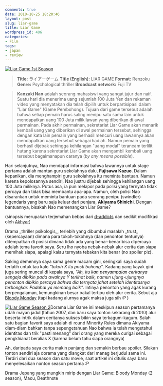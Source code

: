 ```yaml
---
comments: true
date: 2010-10-25 18:20:46
layout: post
slug: liar-game
title: Liar Game
wordpress_id: 406
categories:
- Film
tags:
- japan
- review
---
```


[![Liar Game 1st Season](http://i866.photobucket.com/albums/ab222/akhyrul/liar-game.jpg)](http://wiki.d-addicts.com/static/images/5/52/Liar_Game.jpg)





> **Title:** ライアーゲーム
**Title (English):** LIAR GAME
**Format:** Renzoku
**Genre:** Psychological thriller
**Broadcast network:** Fuji TV


<!-- more -->

> **Kanzaki Nao** adalah seorang mahasiswi yang sangat jujur dan naif. Suatu hari dia menerima uang sejumlah 100 Juta Yen dan rekaman video yang menyatakan dia telah dipilih untuk berpartisipasi dalam "Liar Game" (Game Pembohong). Tujuan dari game tersebut adalah bahwa setiap pemain harus saling menipu satu sama lain untuk mendapatkan uang 100 Juta milik lawan yang diberikan di awal permainan. Pada akhir permainan, sekretariat Liar Game akan menarik kembali uang yang diberikan di awal permainan tersebut, sehingga dengan kata lain pemain yang berhasil mencuri uang lawannya akan mendapatkan uang tersebut sebagai hadiah. Namun pemain yang berhasil dijebak sehingga kehilangan "uang modal" terancam terlilit hutang karena sekretariat Liar Game akan mengambil kembali uang tersebut bagaimanapun caranya (_by any means possible_).

Hari selanjutnya, Nao mendapat informasi bahwa lawannya untuk stage pertama adalah mantan guru sekolahnya dulu, **Fujisawa Kazuo**. Dalam kepanikan, dia menghampiri guru sekolahnya itu meminta bantuan. Namun karena kepolosannya sendiri, Nao justru dijebak sehingga kehilangan uang 100 Juta miliknya. Putus asa, ia pun melapor pada polisi yang ternyata tidak percaya dan tidak bisa membantu apa-apa. Namun, oleh polisi Nao disarankan untuk meminta bantuan pada seorang penipu (swindler) legendaris yang baru saja keluar dari penjara, **Akiyama Shinichi**. Dengan bantuannya, bisakah Nao memenangkan Liar Game?

(sinopsis merupakan terjemahan bebas dari [d-addicts](http://wiki.d-addicts.com/LIAR_GAME) dan sedikit modifikasi oleh [Akhyar](http://akhyar.web.id/2010/10/25/liar-game))


<!-- more -->Drama _thriller psikologis_, terlebih yang dibumbui masalah _trust_ (kepercayaan) dimana para tokoh-tokohnya (dan penonton tentunya) ditempatkan di posisi dimana tidak ada yang benar-benar bisa dipercaya adalah tema favorit saya. Seru lho nyoba nebak-nebak alur cerita dan siapa memihak siapa, apalagi kalau ternyata tebakan kita benar (no spoiler plz).

Saking demennya saya sama genre macam gini, seringkali saya sudah terlatih untuk tau kalo _"tokoh X itu pasti bohong"_. Kadang yang kayak gini juga sering muncul di kepala saya, _"Ah, itu kan penyampaian ceritanya sengaja dibikin pada awalnya Y terlihat baik, namun ujung-ujungnya penonton dibikin percaya bahwa dia ternyata jahat setelah identitasnya terbongkar. Padahal ya memang baik"_. Intinya penonton yang agak kurang berpengalaman, kemungkinan besar bakal tertipu oleh alur cerita. Sebut aja [Bloody Monday](http://akhyar.web.id/2010/01/14/review-bloody-monday-buraddi-mandei/) (tapi kadang alurnya agak maksa juga sih :P )

[![Liar Game Season 2](http://i866.photobucket.com/albums/ab222/akhyrul/liar-game-season-2.jpg)](http://wiki.d-addicts.com/static/images/0/04/LiarGame2-banner.jpg)Dorama Liar Game ini meskipun season pertamanya udah mayan jadul (tahun 2007, dan baru saya tonton sekarang di 2010) alur beserta intrik dalam ceritanya sukses bikin saya terkagum-kagum. Salah satu bagian favorit saya adalah di round Minority Rules dimana Akiyama diam-diam bahkan tanpa sepengetahuan Nao bahwa ia telah mengetahui identitas dan trik "pasti menang" dari orang yang mereka curigai sebagai pengkhianat beralias X (karena belum tahu siapa orangnya)

Ah, daripada saya cerita makin panjang dan semakin berbau spoiler. Silakan tonton sendiri aja dorama yang diangkat dari manag berjudul sama ini. Terdiri dari dua season dan satu movie, saat artikel ini ditulis saya baru menyelesaikan nonton season pertama :P

Drama Jepang yang mungkin mirip dengan Liar Game: Bloody Monday (2 season), Maou, Deathnote

